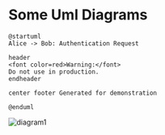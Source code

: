 # Some Uml Diagrams


```plantuml
@startuml
Alice -> Bob: Authentication Request

header
<font color=red>Warning:</font>
Do not use in production.
endheader

center footer Generated for demonstration

@enduml
```


![diagram1](http://www.plantuml.com/plantuml/proxy?cache=no&src=https://raw.github.com/ddanilyuk/OBD2019/Donis/documents/PlantUmlMarkdown/Readme.md#L14-26)

